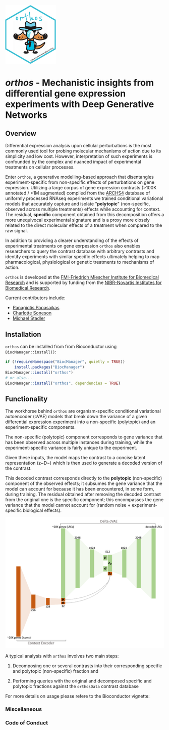 <img src="inst/orthos.png" alt="orthos" width="160"/>

# _orthos_ - Mechanistic insights from differential gene expression experiments with Deep Generative Networks



## Overview

Differential expression analysis upon cellular perturbations is the most commonly used tool for probing molecular mechanisms of action due to its simplicity and low cost. However, interpretation of such experiments is confounded by the complex and nuanced impact of experimental treatments on cellular processes. 

Enter `orthos`, a generative modelling-based approach that disentangles experiment-specific from non-specific effects of perturbations on gene expression. Utilizing a large corpus of gene expression contrasts (>100K annotated / >1M augmented) compiled from the [ARCHS4](https://maayanlab.cloud/archs4/)  database of uniformly processed RNAseq experiments we trained conditional variational models that accurately capture and isolate "**polytopic**" (non-specific, observed across multiple treatments) effects while accounting for context. The residual, **specific** component obtained from this decomposition offers a more unequivocal experimental signature and is a proxy more closely related to the direct molecular effects of a treatment when compared to the raw signal.

In addition to providing a clearer understanding of the effects of experimental treatments on gene exrpession `orthos` also enables researchers to query the contrast database with arbitrary contrasts and identify experiments with similar specific effects ultimately helping to map pharmacological, physiological or genetic treatments to mechanisms of action.

`orthos` is developed at the [FMI-Friedrich Miescher Institute for Biomedical Research](https://www.fmi.ch/) and is supported by funding from the [NIBR-Novartis Institutes for Biomedical Research](https://www.novartis.com/research-development/novartis-institutes-biomedical-research).

Current contributors include:

- [Panagiotis Papasaikas](https://github.com/ppapasaikas)
- [Charlotte Soneson](https://github.com/csoneson)
- [Michael Stadler](https://github.com/mbstadler)



   

## Installation

`orthos` can be installed from from Bioconductor using `BiocManager::install()`:


```r
if (!requireNamespace("BiocManager", quietly = TRUE))
    install.packages("BiocManager")
BiocManager::install("orthos")
# or also...
BiocManager::install("orthos", dependencies = TRUE)
```


## Functionality

The workhorse behind `orthos` are organism-specific conditional variational
autoencoder (cVAE) models that break down the variance of a given differential
expression experiment into a non-specific (polytopic) and an experiment-specific
components. 

The non-specific (polytopic) component corresponds to gene variance that has
been observed across multiple instances during training, while the
experiment-specific variance is fairly unique to the experiment. 

Given these inputs, the model maps the contrast to a concise latent
representation (z~D~) which is then used to generate a decoded version of the
contrast. 

This decoded contrast corresponds directly to the **polytopic** (non-specific)
component of the observed effects; it subsumes the gene variance that the model
can account for because it has been encountered, in some form, during training. 
The residual obtained after removing the decoded contrast from the original one
is the specific component; this encompasses the gene variance that the model
cannot account for (random noise + experiment-specific biological effects).  


<img src="vignettes/orthos_arch.png" alt="orthos" width="600"/>


A typical analysis with `orthos` involves two main steps:

1. Decomposing one or several contrasts into their corresponding specific and
   polytopic (non-specific) fraction and

2. Performing queries with the original and decomposed specific and polytopic
   fractions against the `orthosData` contrast database
   
For more details on usage please refere to the Bioconductor vignette:

   





### Miscellaneous



### Code of Conduct
  


